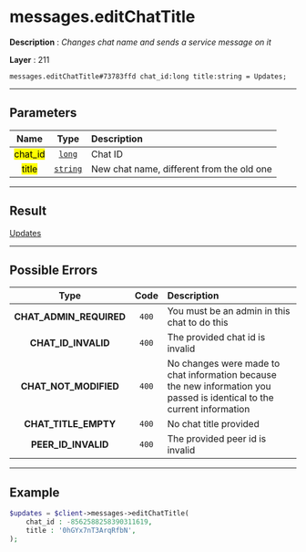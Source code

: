 # messages.editChatTitle

**Description** : *Changes chat name and sends a service message on it*

**Layer** : 211

```tl
messages.editChatTitle#73783ffd chat_id:long title:string = Updates;
```

---

## Parameters

| Name | Type | Description |
| :---: | :---: | :--- |
| <mark>chat_id</mark> | [`long`](type/long) | Chat ID |
| <mark>title</mark> | [`string`](type/string) | New chat name, different from the old one |

---

## Result

[Updates](type/Updates)

---

## Possible Errors

| Type | Code | Description |
| :---: | :---: | :--- |
| **CHAT_ADMIN_REQUIRED** | `400` | You must be an admin in this chat to do this |
| **CHAT_ID_INVALID** | `400` | The provided chat id is invalid |
| **CHAT_NOT_MODIFIED** | `400` | No changes were made to chat information because the new information you passed is identical to the current information |
| **CHAT_TITLE_EMPTY** | `400` | No chat title provided |
| **PEER_ID_INVALID** | `400` | The provided peer id is invalid |

---

## Example

```php
$updates = $client->messages->editChatTitle(
	chat_id : -8562588258390311619,
	title : '0hGYx7nT3ArqRfbN',
);
```